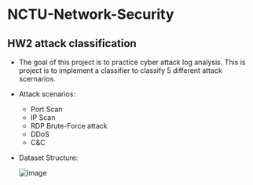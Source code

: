 # NCTU-Network-Security

## HW2 attack classification
- The goal of this project is to practice cyber attack log analysis. This is project is to implement a classifier to classify 5 different attack scernarios.
- Attack scenarios:
  - Port Scan
  - IP Scan
  - RDP Brute-Force attack
  - DDoS
  - C&C
- Dataset Structure:


   ![image](https://user-images.githubusercontent.com/73391791/121500715-26414a80-ca11-11eb-8ef5-09a3bcb2b602.png)
 
